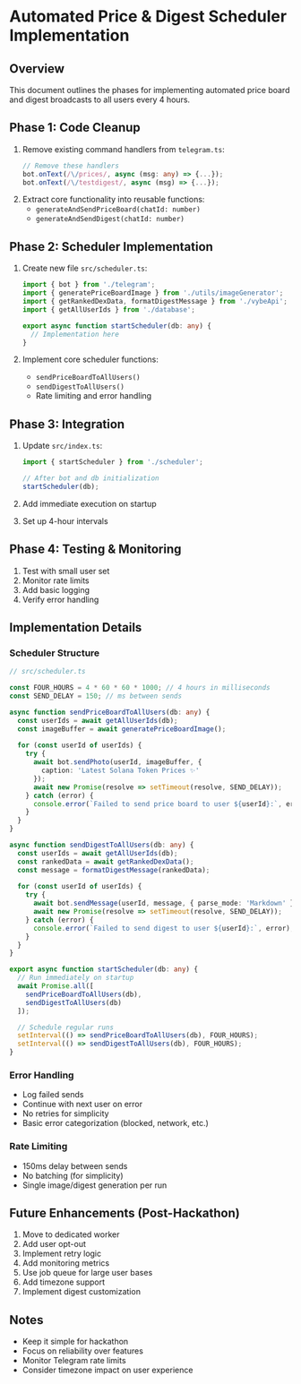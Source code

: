 # Automated Price & Digest Scheduler Implementation

## Overview
This document outlines the phases for implementing automated price board and digest broadcasts to all users every 4 hours.

## Phase 1: Code Cleanup
1. Remove existing command handlers from `telegram.ts`:
   ```typescript
   // Remove these handlers
   bot.onText(/\/prices/, async (msg: any) => {...});
   bot.onText(/\/testdigest/, async (msg) => {...});
   ```
2. Extract core functionality into reusable functions:
   - `generateAndSendPriceBoard(chatId: number)`
   - `generateAndSendDigest(chatId: number)`

## Phase 2: Scheduler Implementation
1. Create new file `src/scheduler.ts`:
   ```typescript
   import { bot } from './telegram';
   import { generatePriceBoardImage } from './utils/imageGenerator';
   import { getRankedDexData, formatDigestMessage } from './vybeApi';
   import { getAllUserIds } from './database';

   export async function startScheduler(db: any) {
     // Implementation here
   }
   ```

2. Implement core scheduler functions:
   - `sendPriceBoardToAllUsers()`
   - `sendDigestToAllUsers()`
   - Rate limiting and error handling

## Phase 3: Integration
1. Update `src/index.ts`:
   ```typescript
   import { startScheduler } from './scheduler';
   
   // After bot and db initialization
   startScheduler(db);
   ```

2. Add immediate execution on startup
3. Set up 4-hour intervals

## Phase 4: Testing & Monitoring
1. Test with small user set
2. Monitor rate limits
3. Add basic logging
4. Verify error handling

## Implementation Details

### Scheduler Structure
```typescript
// src/scheduler.ts

const FOUR_HOURS = 4 * 60 * 60 * 1000; // 4 hours in milliseconds
const SEND_DELAY = 150; // ms between sends

async function sendPriceBoardToAllUsers(db: any) {
  const userIds = await getAllUserIds(db);
  const imageBuffer = await generatePriceBoardImage();
  
  for (const userId of userIds) {
    try {
      await bot.sendPhoto(userId, imageBuffer, {
        caption: 'Latest Solana Token Prices ✨'
      });
      await new Promise(resolve => setTimeout(resolve, SEND_DELAY));
    } catch (error) {
      console.error(`Failed to send price board to user ${userId}:`, error);
    }
  }
}

async function sendDigestToAllUsers(db: any) {
  const userIds = await getAllUserIds(db);
  const rankedData = await getRankedDexData();
  const message = formatDigestMessage(rankedData);
  
  for (const userId of userIds) {
    try {
      await bot.sendMessage(userId, message, { parse_mode: 'Markdown' });
      await new Promise(resolve => setTimeout(resolve, SEND_DELAY));
    } catch (error) {
      console.error(`Failed to send digest to user ${userId}:`, error);
    }
  }
}

export async function startScheduler(db: any) {
  // Run immediately on startup
  await Promise.all([
    sendPriceBoardToAllUsers(db),
    sendDigestToAllUsers(db)
  ]);

  // Schedule regular runs
  setInterval(() => sendPriceBoardToAllUsers(db), FOUR_HOURS);
  setInterval(() => sendDigestToAllUsers(db), FOUR_HOURS);
}
```

### Error Handling
- Log failed sends
- Continue with next user on error
- No retries for simplicity
- Basic error categorization (blocked, network, etc.)

### Rate Limiting
- 150ms delay between sends
- No batching (for simplicity)
- Single image/digest generation per run

## Future Enhancements (Post-Hackathon)
1. Move to dedicated worker
2. Add user opt-out
3. Implement retry logic
4. Add monitoring metrics
5. Use job queue for large user bases
6. Add timezone support
7. Implement digest customization

## Notes
- Keep it simple for hackathon
- Focus on reliability over features
- Monitor Telegram rate limits
- Consider timezone impact on user experience 
